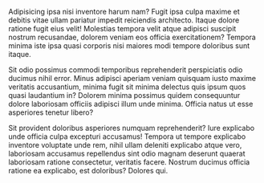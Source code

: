 Adipisicing ipsa nisi inventore harum nam? Fugit ipsa culpa maxime et debitis vitae ullam pariatur impedit reiciendis architecto. Itaque dolore ratione fugit eius velit! Molestias tempora velit atque adipisci suscipit nostrum recusandae, dolorem veniam eos officia exercitationem? Tempora minima iste ipsa quasi corporis nisi maiores modi tempore doloribus sunt itaque.

Sit odio possimus commodi temporibus reprehenderit perspiciatis odio ducimus nihil error. Minus adipisci aperiam veniam quisquam iusto maxime veritatis accusantium, minima fugit sit minima delectus quis ipsum quos quasi laudantium in? Dolorem minima possimus quidem consequuntur dolore laboriosam officiis adipisci illum unde minima. Officia natus ut esse asperiores tenetur libero?

Sit provident doloribus asperiores numquam reprehenderit? Iure explicabo unde officia culpa excepturi accusamus! Tempora ut tempore explicabo inventore voluptate unde rem, nihil ullam deleniti explicabo atque vero, laboriosam accusamus repellendus sint odio magnam deserunt quaerat laboriosam ratione consectetur, veritatis facere. Nostrum ducimus officia ratione ea explicabo, est doloribus? Dolores qui.

